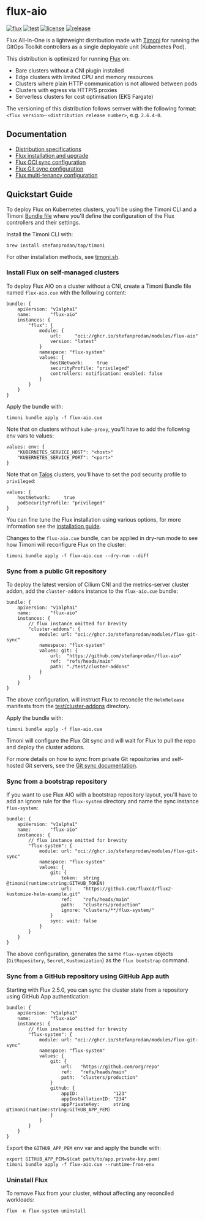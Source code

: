 # flux-aio

[![flux](https://img.shields.io/badge/flux-v2.6.4-9cf)](https://fluxcd.io)
[![test](https://github.com/stefanprodan/flux-aio/workflows/test/badge.svg)](https://github.com/stefanprodan/flux-aio/actions)
[![license](https://img.shields.io/github/license/stefanprodan/flux-aio.svg)](https://github.com/stefanprodan/flux-aio/blob/main/LICENSE)
[![release](https://img.shields.io/github/release/stefanprodan/flux-aio/all.svg)](https://github.com/stefanprodan/flux-aio/releases)

Flux All-In-One is a lightweight distribution made
with [Timoni](https://timoni.sh) for running the GitOps Toolkit controllers as a
single deployable unit (Kubernetes Pod).

This distribution is optimized for running [Flux](https://fluxcd.io) on:

- Bare clusters without a CNI plugin installed
- Edge clusters with limited CPU and memory resources
- Clusters where plain HTTP communication is not allowed between pods
- Clusters with egress via HTTP/S proxies
- Serverless clusters for cost optimisation (EKS Fargate)

The versioning of this distribution follows semver with the following format:
`<flux version>-<distribution release number>`, e.g. `2.6.4-0`.

## Documentation

- [Distribution specifications](https://timoni.sh/flux-aio/#specifications)
- [Flux installation and upgrade](https://timoni.sh/flux-aio/#flux-installation)
- [Flux OCI sync configuration](https://timoni.sh/flux-aio/#flux-oci-sync-configuration)
- [Flux Git sync configuration](https://timoni.sh/flux-aio/#flux-git-sync-configuration)
- [Flux multi-tenancy configuration](https://timoni.sh/flux-aio/#flux-multi-tenancy-configuration)

## Quickstart Guide

To deploy Flux on Kubernetes clusters, you'll be using
the Timoni CLI and a Timoni [Bundle file](https://timoni.sh/bundle/)
where you'll define the configuration of the Flux controllers and their settings.

Install the Timoni CLI with:

```shell
brew install stefanprodan/tap/timoni
```

For other installation methods,
see [timoni.sh](https://timoni.sh/install/).

### Install Flux on self-managed clusters

To deploy Flux AIO on a cluster without a CNI, create a Timoni Bundle file
named `flux-aio.cue` with the following content:

```cue
bundle: {
	apiVersion: "v1alpha1"
	name:       "flux-aio"
	instances: {
		"flux": {
			module: {
				url:     "oci://ghcr.io/stefanprodan/modules/flux-aio"
				version: "latest"
			}
			namespace: "flux-system"
			values: {
				hostNetwork:     true
				securityProfile: "privileged"
				controllers: notification: enabled: false
			}
		}
	}
}

```

Apply the bundle with:

```shell
timoni bundle apply -f flux-aio.cue
```

Note that on clusters without `kube-proxy`, you'll have to add the following env vars to values:

```cue
values: env: {
	"KUBERNETES_SERVICE_HOST": "<host>"
	"KUBERNETES_SERVICE_PORT": "<port>"
}
```

Note that on [Talos](https://github.com/siderolabs/talos) clusters, you'll have to set the pod security profile to
`privileged`:

```cue
values: {
	hostNetwork:     true
	podSecurityProfile: "privileged"
}
```

You can fine tune the Flux installation using various options, for more information see
the [installation guide](https://timoni.sh/flux-aio/#flux-installation).

Changes to the `flux-aio.cue` bundle, can be applied in dry-run mode
to see how Timoni will reconfigure Flux on the cluster:

```shell
timoni bundle apply -f flux-aio.cue --dry-run --diff
```

### Sync from a public Git repository

To deploy the latest version of Cilium CNI and the metrics-server cluster addon,
add the `cluster-addons` instance to the `flux-aio.cue` bundle:

```cue
bundle: {
	apiVersion: "v1alpha1"
	name:       "flux-aio"
	instances: {
		// flux instance omitted for brevity
		"cluster-addons": {
			module: url: "oci://ghcr.io/stefanprodan/modules/flux-git-sync"
			namespace: "flux-system"
			values: git: {
				url:  "https://github.com/stefanprodan/flux-aio"
				ref:  "refs/heads/main"
				path: "./test/cluster-addons"
			}
		}
	}
}
```

The above configuration, will instruct Flux to reconcile the `HelmRelease` manifests
from the [test/cluster-addons](/test/cluster-addons) directory.

Apply the bundle with:

```shell
timoni bundle apply -f flux-aio.cue
```

Timoni will configure the Flux Git sync and will wait for Flux to pull the repo and
deploy the cluster addons.

For more details on how to sync from private Git repositories and self-hosted Git servers,
see the [Git sync documentation](https://timoni.sh/flux-aio/#flux-git-sync-configuration).

### Sync from a bootstrap repository

If you want to use Flux AIO with a bootstrap repository layout, you'll have to add an ignore
rule for the `flux-system` directory and name the sync instance `flux-system`:

```cue
bundle: {
	apiVersion: "v1alpha1"
	name:       "flux-aio"
	instances: {
		// flux instance omitted for brevity
		"flux-system": {
			module: url: "oci://ghcr.io/stefanprodan/modules/flux-git-sync"
			namespace: "flux-system"
			values: {
				git: {
					token:  string @timoni(runtime:string:GITHUB_TOKEN)
					url:    "https://github.com/fluxcd/flux2-kustomize-helm-example.git"
					ref:    "refs/heads/main"
					path:   "clusters/production"
					ignore: "clusters/**/flux-system/"
				}
				sync: wait: false
			}
		}
	}
}
```

The above configuration, generates the same `flux-system` objects (`GitRepository`, `Secret`, `Kustomization`)
as the `flux bootstrap` command.

### Sync from a GitHub repository using GitHub App auth

Starting with Flux 2.5.0, you can sync the cluster state from a repository
using GitHub App authentication:

```cue
bundle: {
	apiVersion: "v1alpha1"
	name:       "flux-aio"
	instances: {
		// flux instance omitted for brevity
		"flux-system": {
			module: url: "oci://ghcr.io/stefanprodan/modules/flux-git-sync"
			namespace: "flux-system"
			values: {
				git: {
					url:   "https://github.com/org/repo"
					ref:   "refs/heads/main"
					path:  "clusters/production"
				}
				github: {
					appID:             "123"
					appInstallationID: "234"
					appPrivateKey:     string @timoni(runtime:string:GITHUB_APP_PEM)
				}
			}
		}
	}
}
```

Export the `GITHUB_APP_PEM` env var and apply the bundle with:

```shell
export GITHUB_APP_PEM=$(cat path/to/app.private-key.pem)
timoni bundle apply -f flux-aio.cue --runtime-from-env
```

### Uninstall Flux

To remove Flux from your cluster, without affecting any reconciled workloads:

```shell
flux -n flux-system uninstall
```
